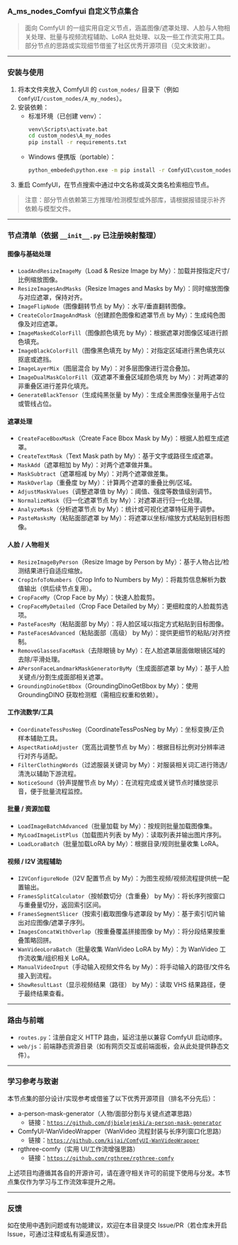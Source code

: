 ### A_ms_nodes_Comfyui 自定义节点集合

> 面向 ComfyUI 的一组实用自定义节点，涵盖图像/遮罩处理、人脸与人物相关处理、批量与视频流程辅助、LoRA 批处理、以及一些工作流实用工具。部分节点的思路或实现细节借鉴了社区优秀开源项目（见文末致谢）。

---

### 安装与使用

1. 将本文件夹放入 ComfyUI 的 `custom_nodes/` 目录下（例如 `ComfyUI/custom_nodes/A_my_nodes`）。
2. 安装依赖：
   - 标准环境（已创建 venv）：
     ```bat
     venv\Scripts\activate.bat
     cd custom_nodes\A_my_nodes
     pip install -r requirements.txt
     ```
   - Windows 便携版（portable）：
     ```bat
     python_embeded\python.exe -m pip install -r ComfyUI\custom_nodes\A_my_nodes\requirements.txt
     ```
3. 重启 ComfyUI，在节点搜索中通过中文名称或英文类名检索相应节点。

> 注意：部分节点依赖第三方推理/检测模型或外部库，请根据报错提示补齐依赖与模型文件。

---

### 节点清单（依据 `__init__.py` 已注册映射整理）

#### 图像与基础处理
- `LoadAndResizeImageMy`（Load & Resize Image by My）：加载并按指定尺寸/比例缩放图像。
- `ResizeImagesAndMasks`（Resize Images and Masks by My）：同时缩放图像与对应遮罩，保持对齐。
- `ImageFlipNode`（图像翻转节点 by My）：水平/垂直翻转图像。
- `CreateColorImageAndMask`（创建颜色图像和遮罩节点 by My）：生成纯色图像及对应遮罩。
- `ImageMaskedColorFill`（图像颜色填充 by My）：根据遮罩对图像区域进行颜色填充。
- `ImageBlackColorFill`（图像黑色填充 by My）：对指定区域进行黑色填充以抠底或遮挡。
- `ImageLayerMix`（图层混合 by My）：对多层图像进行混合叠加。
- `ImageDualMaskColorFill`（双遮罩不重叠区域颜色填充 by My）：对两遮罩的非重叠区进行差异化填充。
- `GenerateBlackTensor`（生成纯黑张量 by My）：生成全黑图像张量用于占位或管线占位。

#### 遮罩处理
- `CreateFaceBboxMask`（Create Face Bbox Mask by My）：根据人脸框生成遮罩。
- `CreateTextMask`（Text Mask path by My）：基于文字或路径生成遮罩。
- `MaskAdd`（遮罩相加 by My）：对两个遮罩做并集。
- `MaskSubtract`（遮罩相减 by My）：对两个遮罩做差集。
- `MaskOverlap`（重叠度 by My）：计算两个遮罩的重叠比例/区域。
- `AdjustMaskValues`（调整遮罩值 by My）：阈值、强度等数值级别调节。
- `NormalizeMask`（归一化遮罩节点 by My）：对遮罩进行归一化处理。
- `AnalyzeMask`（分析遮罩节点 by My）：统计或可视化遮罩特征用于调参。
- `PasteMasksMy`（粘贴面部遮罩 by My）：将遮罩以坐标/缩放方式粘贴到目标图像。

#### 人脸 / 人物相关
- `ResizeImageByPerson`（Resize Image by Person by My）：基于人物占比/检测结果进行自适应缩放。
- `CropInfoToNumbers`（Crop Info to Numbers by My）：将裁剪信息解析为数值输出（供后续节点复用）。
- `CropFaceMy`（Crop Face by My）：快速人脸裁剪。
- `CropFaceMyDetailed`（Crop Face Detailed by My）：更细粒度的人脸裁剪选项。
- `PasteFacesMy`（粘贴面部 by My）：将人脸区域以指定方式粘贴到目标图像。
- `PasteFacesAdvanced`（粘贴面部（高级） by My）：提供更细节的粘贴/对齐控制。
- `RemoveGlassesFaceMask`（去除眼镜 by My）：在人脸遮罩层面做眼镜区域的去除/平滑处理。
- `APersonFaceLandmarkMaskGeneratorByMy`（生成面部遮罩 by My）：基于人脸关键点/分割生成面部相关遮罩。
- `GroundingDinoGetBbox`（GroundingDinoGetBbox by My）：使用 GroundingDINO 获取检测框（需相应权重和依赖）。

#### 工作流数学/工具
- `CoordinateTessPosNeg`（CoordinateTessPosNeg by My）：坐标变换/正负样本辅助工具。
- `AspectRatioAdjuster`（宽高比调整节点 by My）：根据目标比例对分辨率进行对齐与适配。
- `FilterClothingWords`（过滤服装关键词 by My）：对服装相关词汇进行筛选/清洗以辅助下游流程。
- `NoticeSound`（铃声提醒节点 by My）：在流程完成或关键节点时播放提示音，便于批量流程监控。

#### 批量 / 资源加载
- `LoadImageBatchAdvanced`（批量加载 by My）：按规则批量加载图像集。
- `MyLoadImageListPlus`（加载图片列表 by My）：读取列表并输出图片序列。
- `LoadLoraBatch`（批量加载LoRA by My）：根据目录/规则批量收集 LoRA。

#### 视频 / I2V 流程辅助
- `I2VConfigureNode`（I2V 配置节点 by My）：为图生视频/视频流程提供统一配置输出。
- `FramesSplitCalculator`（按帧数切分（含重叠） by My）：将长序列按窗口与重叠量切分，返回索引区间。
- `FramesSegmentSlicer`（按索引截取图像与遮罩段 by My）：基于索引切片输出对应图像/遮罩子序列。
- `ImagesConcatWithOverlap`（按重叠覆盖拼接图像 by My）：将分段结果按重叠策略回拼。
- `WanVideoLoraBatch`（批量收集 WanVideo LoRA by My）：为 WanVideo 工作流收集/组织相关 LoRA。
- `ManualVideoInput`（手动输入视频文件名 by My）：将手动输入的路径/文件名接入到流程。
- `ShowResultLast`（显示视频结果（路径） by My）：读取 VHS 结果路径，便于最终结果查看。

---

### 路由与前端
- `routes.py`：注册自定义 HTTP 路由，延迟注册以兼容 ComfyUI 启动顺序。
- `web/js`：前端静态资源目录（如有网页交互或前端面板，会从此处提供静态文件）。

---

### 学习参考与致谢
本节点集的部分设计/实现参考或借鉴了以下优秀开源项目（排名不分先后）：
- a-person-mask-generator（人物/面部分割与关键点遮罩思路）
  - 链接：[`https://github.com/djbielejeski/a-person-mask-generator`](https://github.com/djbielejeski/a-person-mask-generator)
- ComfyUI-WanVideoWrapper（WanVideo 流程封装与长序列窗口化思路）
  - 链接：[`https://github.com/kijai/ComfyUI-WanVideoWrapper`](https://github.com/kijai/ComfyUI-WanVideoWrapper)
- rgthree-comfy（实用 UI/工作流增强思路）
  - 链接：[`https://github.com/rgthree/rgthree-comfy`](https://github.com/rgthree/rgthree-comfy)

上述项目均遵循其各自的开源许可，请在遵守相关许可的前提下使用与分发。本节点集仅作为学习与工作流效率提升之用。

---

### 反馈
如在使用中遇到问题或有功能建议，欢迎在本目录提交 Issue/PR（若仓库未开启 Issue，可通过注释或私有渠道反馈）。
